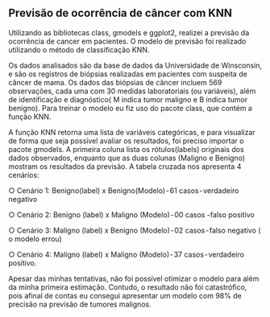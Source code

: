 ## Previsão de ocorrência de câncer com KNN
Utilizando as bibliotecas class, gmodels e ggplot2, realizei a previsão da ocorrência de cancer em pacientes. O modelo de previsão foi realizado utilizando o método de classificação KNN. 

Os dados analisados são da base de dados da Universidade de Winsconsin, e são os registros de biópsias realizadas em pacientes com suspeita de câncer de mama. Os dados das biópsias de câncer incluem 569 observações, cada uma com 30 medidas laboratoriais (ou variáveis), além de identificação e diagnóstico( M indica tumor maligno e B indica tumor benigno). Para treinar o modelo eu fiz uso do pacote class, que contém a função KNN. 

A função KNN retorna uma lista de variáveis categóricas, e para visualizar de forma que seja possível avaliar os resultados, foi preciso importar o pacote gmodels.
A primeira coluna lista os rótulos(labels) originais dos dados observados, enquanto que as duas colunas (Maligno e Benigno) mostram os resultados da previsão. A tabela cruzada nos apresenta 4 cenários:

○ Cenário 1: Benigno(label) x Benigno(Modelo) - 61 casos - verdadeiro negativo

○ Cenário 2: Benigno (label) x Maligno (Modelo) - 00 casos -falso positivo

○ Cenário 3: Maligno (label) x Benigno (Modelo) - 02 casos - falso negativo ( o modelo errou)

○ Cenário 4: Maligno (label) x Maligno (Modelo) - 37 casos - verdadeiro positivo.

Apesar das minhas tentativas, não foi possível otimizar o modelo para além da minha primeira estimação. Contudo, o resultado não foi catastrófico, pois afinal de contas eu consegui apresentar um modelo com 98% de precisão na previsão de tumores malignos.
